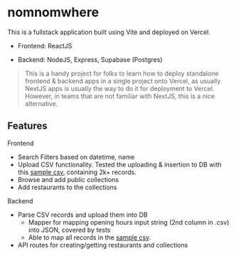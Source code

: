 # nomnomwhere

This is a fullstack application built using Vite and deployed on Vercel.

-   Frontend: ReactJS

-   Backend: NodeJS, Express, Supabase (Postgres)

> This is a handy project for folks to learn how to deploy standalone frontend & backend apps in a single project onto Vercel, as usually NextJS apps is usually the way to do it for deployment to Vercel. However, in teams that are not familiar with NextJS, this is a nice alternative.

## Features

Frontend

-   Search Filters based on datetime, name
-   Upload CSV functionality. Tested the uploading & insertion to DB with this [sample csv](api/sampleFile.csv), containing 2k+ records.
-   Browse and add public collections
-   Add restaurants to the collections

Backend

-   Parse CSV records and upload them into DB
    -   Mapper for mapping opening hours input string (2nd column in .csv) into JSON, covered by tests
    -   Able to map all records in the [sample csv](api/sampleFile.csv).
-   API routes for creating/getting restaurants and collections
